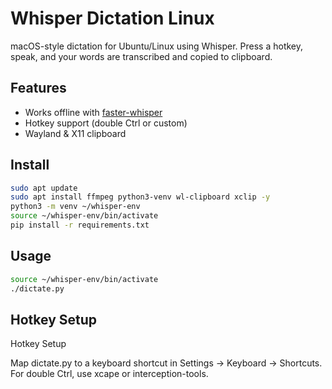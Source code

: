 # Whisper Dictation Linux

macOS-style dictation for Ubuntu/Linux using Whisper. Press a hotkey, speak, and your words are transcribed and copied to clipboard.

## Features
- Works offline with [faster-whisper](https://github.com/guillaumekln/faster-whisper)
- Hotkey support (double Ctrl or custom)
- Wayland & X11 clipboard

## Install
```bash
sudo apt update
sudo apt install ffmpeg python3-venv wl-clipboard xclip -y
python3 -m venv ~/whisper-env
source ~/whisper-env/bin/activate
pip install -r requirements.txt
```
## Usage
```bash
source ~/whisper-env/bin/activate
./dictate.py
```
## Hotkey Setup
Hotkey Setup

Map dictate.py to a keyboard shortcut in Settings → Keyboard → Shortcuts.
For double Ctrl, use xcape or interception-tools.

